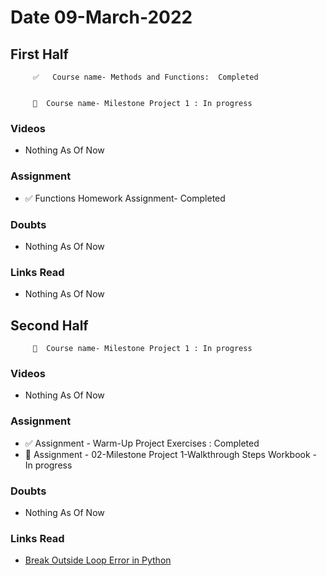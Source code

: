# Date 09-March-2022

## First Half

         ✅   Course name- Methods and Functions:  Completed


         🔄  Course name- Milestone Project 1 : In progress


### Videos

- Nothing As Of Now

### Assignment

- ✅ Functions Homework Assignment- Completed

### Doubts

- Nothing As Of Now

### Links Read

- Nothing As Of Now

## Second Half

         🔄  Course name- Milestone Project 1 : In progress



### Videos

- Nothing As Of Now

### Assignment

- ✅ Assignment - Warm-Up Project Exercises : Completed
- 🔄 Assignment - 02-Milestone Project 1-Walkthrough Steps Workbook - In progress

### Doubts

- Nothing As Of Now

### Links Read

- [Break Outside Loop Error in Python](https://www.pythonpool.com/break-outside-loop-python/#:~:text=SyntaxError%3A%20break%20outside%20loop%20in%20Python%3A,-The%20purpose%20of&text=So%2C%20the%20break%20statement%20can,loop%E2%80%9D%20error%20in%20their%20code.)
